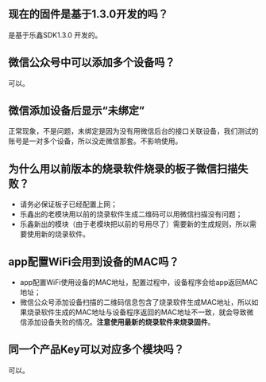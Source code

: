   

## 现在的固件是基于1.3.0开发的吗？
是基于乐鑫SDK1.3.0 开发的。  
## 微信公众号中可以添加多个设备吗？  
可以。  
## 微信添加设备后显示“未绑定” 
正常现象，不是问题，未绑定是因为没有用微信后台的接口关联设备，我们测试的账号是一对多个设备，所以没走微信那套。不影响使用。  
## 为什么用以前版本的烧录软件烧录的板子微信扫描失败？  
- 请务必保证板子已经配置上网；  
- 乐鑫出的老模块用以前的烧录软件生成二维码可以用微信扫描没有问题；  
- 乐鑫新出的模块（由于老模块把以前的号用尽了）需要新的生成规则，所以需要使用新的烧录软件。  

## app配置WiFi会用到设备的MAC吗？  
- app配置WiFi使用设备的MAC地址，配置过程中，设备程序会给app返回MAC地址；
- 微信公众号添加设备扫描的二维码信息包含了烧录软件生成MAC地址，所以如果烧录软件生成的MAC地址与设备程序返回的MAC地址不一致，就会导致微信添加设备失败的情况。**注意使用最新的烧录软件来烧录固件**。

## 同一个产品Key可以对应多个模块吗？  
可以。  
